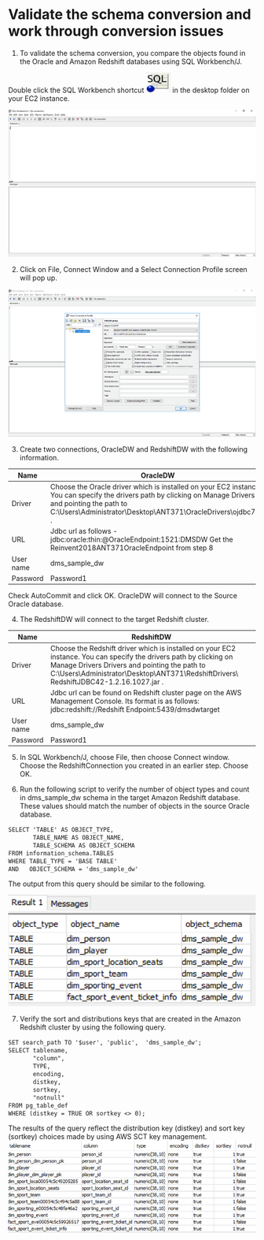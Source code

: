 # Validate the schema conversion and work through conversion issues

1.	To validate the schema conversion, you compare the objects found in the Oracle and Amazon Redshift databases using SQL Workbench/J.  

  Double click the SQL Workbench shortcut  ![EC2 Console](img/lab-4/sql-icon.png) in the desktop folder on your EC2 instance.  

  ![EC2 Console](img/lab-4/lab4-image1.png)

2.	Click on File, Connect Window and a Select Connection Profile screen will pop up.

  ![EC2 Console](img/lab-4/lab4-image2.png)

3.	Create two connections, OracleDW and RedshiftDW with the following information.

Name | OracleDW
---- | ----
Driver | Choose the Oracle driver which is installed on your EC2 instance. You can specify the drivers path by clicking on Manage Drivers and pointing the path to C:\Users\Administrator\Desktop\ANT371\OracleDrivers\ojdbc7.jar .
URL | Jdbc url as follows - jdbc:oracle:thin:@OracleEndpoint:1521:DMSDW Get the Reinvent2018ANT371OracleEndpoint from step 8
User name | dms_sample_dw
Password | Password1

  Check AutoCommit and click OK. OracleDW will connect to the Source Oracle database.

4. The RedshiftDW will connect to the target Redshift cluster.

Name | RedshiftDW
---- | ----
Driver | Choose the Redshift driver which is installed on your EC2 instance. You can specify the drivers path by clicking on Manage Drivers Drivers and pointing the path to C:\Users\Administrator\Desktop\ANT371\RedshiftDrivers\ RedshiftJDBC42-1.2.16.1027.jar .
URL | Jdbc url can be found on Redshift cluster page on the AWS Management Console. Its format is as follows: jdbc:redshift://Redshift Endpoint:5439/dmsdwtarget
User name | dms_sample_dw
Password | Password1

5.	 In SQL Workbench/J, choose File, then choose Connect window. Choose the RedshiftConnection you created in an earlier step. Choose OK.  

6.	Run the following script to verify the number of object types and count in dms_sample_dw schema in the target Amazon Redshift database. These values should match the number of objects in the source Oracle database.

  ```
  SELECT 'TABLE' AS OBJECT_TYPE,
         TABLE_NAME AS OBJECT_NAME,
         TABLE_SCHEMA AS OBJECT_SCHEMA
  FROM information_schema.TABLES
  WHERE TABLE_TYPE = 'BASE TABLE'
  AND   OBJECT_SCHEMA = 'dms_sample_dw'
  ```
The output from this query should be similar to the following.

![EC2 Console](img/lab-4/lab4-image3.png)

7.	Verify the sort and distributions keys that are created in the Amazon Redshift cluster by using the following query.
```
SET search_path TO '$user', 'public',  'dms_sample_dw';
SELECT tablename,
       "column",
       TYPE,
       encoding,
       distkey,
       sortkey,
       "notnull"
FROM pg_table_def
WHERE (distkey = TRUE OR sortkey <> 0);
```
The results of the query reflect the distribution key (distkey) and sort key (sortkey) choices made by using AWS SCT key management.
![EC2 Console](img/lab-4/lab4-image4.png)
